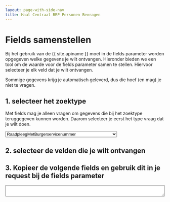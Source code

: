 ```yaml
---
layout: page-with-side-nav
title: Haal Centraal BRP Personen Bevragen
---
```



<style>
  .check-tree li {
    list-style-type: none
  }

  #fields {
    width: 100%;
  }

  .hidden {
    display: none;
  }

  .toggleButton {
    background-color: darkgray;
    color: white;
    border-radius: 50%;
    border-style: none;
    font-family: monospace;
    font-weight: 800;
    cursor: pointer;
    padding: 4px;
  }

  .toggleButton:hover {
    background-color: black;
  }
</style>

# Fields samenstellen
Bij het gebruik van de {{ site.apiname }} moet in de fields parameter worden opgegeven welke gegevens je wilt ontvangen.
Hieronder bieden we een tool om de waarde voor de fields parameter samen te stellen. Hiervoor selecteer je elk veld dat je wilt ontvangen.

Sommige gegevens krijg je automatisch geleverd, dus die hoef (en mag) je niet te vragen.

## 1. selecteer het zoektype
Met fields mag je alleen vragen om gegevens die bij het zoektype teruggegeven kunnen worden. Daarom selecteer je eerst het type vraag dat je wilt doen.

<select id="searchType" onchange="loadFieldsList()">
  <option value="Persoon">RaadpleegMetBurgerservicenummer</option>
  <option value="PersoonBeperkt">ZoekMetGeslachtsnaamEnGeboortedatum</option>
  <option value="PersoonBeperkt">ZoekMetNaamEnGemeenteVanInschrijving</option>
  <option value="PersoonBeperkt">ZoekMetPostcodeEnHuisnummer</option>
  <option value="PersoonBeperkt">ZoekMetStraatHuisnummerEnGemeenteVanInschrijving</option>
  <option value="PersoonBeperkt">ZoekMetNummeraanduidingIdentificatie</option>
</select>

## 2. selecteer de velden die je wilt ontvangen

<div id="selectors"></div>

## 3. Kopieer de volgende fields en gebruik dit in je request bij de fields parameter

<textarea id="fields"></textarea>

<script>
  loadFieldsList();


  function loadFieldsList() {
    document.getElementById("fields").value = "";

    var responseObjectName = document.getElementById("searchType").value;

    var ajaxRequest = new XMLHttpRequest();
    ajaxRequest.onreadystatechange = function(){
      if(ajaxRequest.readyState == 4){
        if(ajaxRequest.status == 200){
          renderFieldSelectors(responseObjectName, ajaxRequest.responseText.split(/\r?\n/))
        } else {
          document.getElementById("selectors").innerHTML = "Status error: " + ajaxRequest.status;
        }
      }
    }

    ajaxRequest.open("GET", "https://raw.githubusercontent.com/BRP-API/Haal-Centraal-BRP-bevragen/master/features/fields-filtered-" + responseObjectName + ".csv", true);
    ajaxRequest.send();
  }

  function renderFieldSelectors(responseObjectName, fieldsList) {
    fieldsList.shift(); // kolomkop overslaan

    var selectors = document.getElementById("selectors");
    selectors.innerHTML = '<ul id="fields-tree" class="check-tree"></ul>';
    addTreeItem(fieldsList);
    hideUselessToggleButtons();
  }

  function addTreeItem(fieldsList) {
    if (fieldsList.length == 0) { return; }

    var field = fieldsList.shift();
    if (field=="") { addTreeItem(fieldsList); return; }

    var parent = document.getElementById("fields-tree");
    if (field.split('.').length > 1) { parent = document.getElementById(field.split('.').slice(0, -1).join('.') + '-list'); }

    li = document.createElement('li');
    li.innerHTML = `<input type="checkbox" id="${field}" onchange="click_item(this)"/> `;
    li.innerHTML += field.split('.').slice(-1);
    li.innerHTML += ` <button id="${field}-toggle" onclick="toggleGroupFields('${field}')" class="toggleButton">+</button>`;
    li.innerHTML += `<ul id="${field}-list" class="hidden"></ul>`;
    parent.appendChild(li);

    addTreeItem(fieldsList);
  }

  function hideUselessToggleButtons() {
    for (element of document.getElementById("fields-tree").getElementsByTagName("li")) {
      var id = element.getElementsByTagName("input")[0].id;
      if (document.getElementById(id + '-list').children.length == 0) {
        document.getElementById(id + '-toggle').classList.add("hidden");
      }
    }
  }

  function click_item(item) {
    setChildren(item);
    setParent(item);
    setFields();
  }

  function setChildren(item) {
    if (document.getElementById(item.id + "-list").children.length > 0)
    {
      for (child of document.getElementById(item.id + "-list").children) {
        child.getElementsByTagName("input")[0].checked = item.checked;
        child.getElementsByTagName("input")[0].indeterminate = false;
        setChildren(child.getElementsByTagName("input")[0])
      }
    }
  }

  function setParent(item) {
    if (item.id.split('.').length < 2) { return; }

    parentId = item.id.split('.').slice(0, -1).join('.');
    parent = document.getElementById(parentId);

    determineCheckStatus(parent);

    setParent(parent);
  }

  function determineCheckStatus(item) {
    var checked = 0;
    var notChecked = 0;

    for (child of document.getElementById(item.id + "-list").children) {
      if (child.getElementsByTagName("input")[0].checked == true) { 
        checked += 1; 
      } else if ( child.getElementsByTagName("input")[0].indeterminate == true) {
        checked += 1;
        notChecked += 1;
      } else {
        notChecked += 1;
      }
    }

    if (checked > 0 && notChecked == 0) {
      item.checked = true;
      item.indeterminate = false;
      return;
    }
    if (checked > 0 && notChecked > 0) {
      item.checked = false;
      item.indeterminate = true;
      return;
    }

    // checked == 0;
    item.checked = false;
    item.indeterminate = false;
  }

  function setFields() {
    fields = [];

    elements = document.getElementById("fields-tree").getElementsByTagName("input");
    for (element of elements) {
      if (element.id.split('.').length > 1) {
        parentId = element.id.split('.').slice(0, -1).join('.');
        if (document.getElementById(parentId).checked == true) { continue; }
      }

      if (element.checked == true) { fields.push(element.id); }
    };

    document.getElementById("fields").value = JSON.stringify(fields);
  }

  function toggleGroupFields(group) {
    var list = document.getElementById(group + '-list');
    var toggleButton = document.getElementById(group + '-toggle');
    if (list.classList.contains('hidden')) {
      list.classList.remove('hidden');
      toggleButton.innerHTML = '-';
    } else {
      list.classList.add('hidden');
      toggleButton.innerHTML = '+';
    }
  }
</script>
